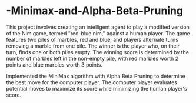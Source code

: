 # -Minimax-and-Alpha-Beta-Pruning

This project involves creating an intelligent agent to play a modified version of the Nim game, termed "red-blue nim," against a human player. The game features two piles of marbles, red and blue, and players alternate turns removing a marble from one pile. The winner is the player who, on their turn, finds one or both piles empty. The winning score is determined by the number of marbles left in the non-empty pile, with red marbles worth 2 points and blue marbles worth 3 points.

Implemented the MiniMax algorithm with Alpha Beta Pruning to determine the best move for the computer player. The computer player evaluates potential moves to maximize its score while minimizing the human player's score.
